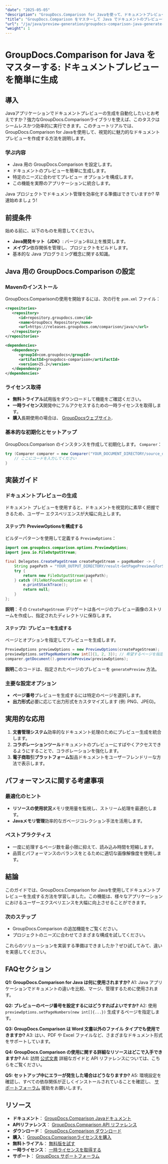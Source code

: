```yaml
---
"date": "2025-05-05"
"description": "GroupDocs.Comparison for Javaを使って、ドキュメントプレビューを簡単に生成する方法を学びましょう。アプリケーションのユーザーエクスペリエンスを向上させましょう。"
"title": "GroupDocs.Comparison をマスターして Java でドキュメントのプレビューを簡単に生成"
"url": "/ja/java/preview-generation/groupdocs-comparison-java-generate-previews/"
"weight": 1
---
```


# GroupDocs.Comparison for Java をマスターする: ドキュメントプレビューを簡単に生成

## 導入

Javaアプリケーションでドキュメントプレビューの生成を自動化したいとお考えですか？強力なGroupDocs.Comparisonライブラリを使えば、このタスクはシームレスかつ効率的に実行できます。このチュートリアルでは、GroupDocs.Comparison for Javaを使用して、視覚的に魅力的なドキュメントプレビューを作成する方法を説明します。

### 学ぶ内容
- Java 用の GroupDocs.Comparison を設定します。
- ドキュメントのプレビューを簡単に生成します。
- 特定のニーズに合わせてプレビュー オプションを構成します。
- この機能を実際のアプリケーションに統合します。

Java プロジェクトでドキュメント管理を効率化する準備はできていますか? 早速始めましょう!

## 前提条件

始める前に、以下のものを用意してください。

- **Java開発キット（JDK）**: バージョン8以上を推奨します。
- **メイヴン**依存関係を管理し、プロジェクトをビルドします。
- 基本的な Java プログラミング概念に関する知識。

## Java 用の GroupDocs.Comparison の設定

### Mavenのインストール

GroupDocs.Comparisonの使用を開始するには、次の行を `pom.xml` ファイル：

```xml
<repositories>
   <repository>
      <id>repository.groupdocs.com</id>
      <name>GroupDocs Repository</name>
      <url>https://releases.groupdocs.com/comparison/java/</url>
   </repository>
</repositories>

<dependencies>
   <dependency>
      <groupId>com.groupdocs</groupId>
      <artifactId>groupdocs-comparison</artifactId>
      <version>25.2</version>
   </dependency>
</dependencies>
```

### ライセンス取得

- **無料トライアル**試用版をダウンロードして機能をご確認ください。
- **一時ライセンス**開発中にフルアクセスするための一時ライセンスを取得します。
- **購入**長期使用の場合は、 [GroupDocsウェブサイト](https://purchase。groupdocs.com/buy).

### 基本的な初期化とセットアップ

GroupDocs.Comparison のインスタンスを作成して初期化します。 `Comparer`：

```java
try (Comparer comparer = new Comparer("YOUR_DOCUMENT_DIRECTORY/source_document.docx")) {
    // ここにコードを入力してください
}
```

## 実装ガイド

### ドキュメントプレビューの生成

ドキュメント プレビューを使用すると、ドキュメントを視覚的に素早く把握できるため、ユーザー エクスペリエンスが大幅に向上します。

#### ステップ1: PreviewOptionsを構成する

ビルダーパターンを使用して定義する `PreviewOptions`：

```java
import com.groupdocs.comparison.options.PreviewOptions;
import java.io.FileOutputStream;

final Delegates.CreatePageStream createPageStream = pageNumber -> {
    String pagePath = "YOUR_OUTPUT_DIRECTORY/result-GetPagePreviewsForSourceDocument_" + pageNumber + ".png";
    try {
        return new FileOutputStream(pagePath);
    } catch (FileNotFoundException e) {
        e.printStackTrace();
        return null;
    }
};
```

**説明**：その `CreatePageStream` デリゲートは各ページのプレビュー画像のストリームを作成し、指定されたディレクトリに保存します。

#### ステップ2: プレビューを生成する

ページとオプションを指定してプレビューを生成します。

```java
PreviewOptions previewOptions = new PreviewOptions(createPageStream);
previewOptions.setPageNumbers(new int[]{1, 2, 3}); // 希望するページを指定してください
comparer.getDocument().generatePreview(previewOptions);
```

**説明**このコードは、指定されたページのプレビューを `generatePreview` 方法。

### 主要な設定オプション

- **ページ番号**プレビューを生成するには特定のページを選択します。
- **出力形式**必要に応じて出力形式をカスタマイズします (例: PNG、JPEG)。

## 実用的な応用

1. **文書管理システム**効率的なドキュメント処理のためにプレビュー生成を統合します。
2. **コラボレーションツール**ドキュメントのプレビューにすばやくアクセスできるようにすることで、コラボレーションを強化します。
3. **電子商取引プラットフォーム**製品ドキュメントをユーザーフレンドリーな方法で表示します。

## パフォーマンスに関する考慮事項

### 最適化のヒント
- **リソースの使用状況**メモリ使用量を監視し、ストリーム処理を最適化します。
- **Javaメモリ管理**効率的なガベージコレクション手法を活用します。

### ベストプラクティス
- 一度に処理するページ数を最小限に抑えて、読み込み時間を短縮します。
- 品質とパフォーマンスのバランスをとるために適切な画像解像度を使用します。

## 結論

このガイドでは、GroupDocs.Comparison for Javaを使用してドキュメントプレビューを生成する方法を学習しました。この機能は、様々なアプリケーションにおけるユーザーエクスペリエンスを大幅に向上させることができます。 

### 次のステップ
- GroupDocs.Comparison の追加機能をご覧ください。
- プロジェクトのニーズに合わせてさまざまな構成を試してください。

これらのソリューションを実装する準備はできましたか？ぜひ試してみて、違いを実感してください。

## FAQセクション

**Q1: GroupDocs.Comparison for Java は何に使用されますか?**
A1: Java アプリケーションでドキュメントの違いを比較、マージ、管理するために使用されます。

**Q2: プレビューのページ番号を設定するにはどうすればよいですか?**
A2: 使用 `previewOptions.setPageNumbers(new int[]{...})` 生成するページを指定します。

**Q3: GroupDocs.Comparison は Word 文書以外のファイル タイプでも使用できますか?**
A3: はい、PDF や Excel ファイルなど、さまざまなドキュメント形式をサポートしています。

**Q4: GroupDocs.Comparison の使用に関する詳細なリソースはどこで入手できますか?**
A4: 訪問 [公式文書](https://docs.groupdocs.com/comparison/java/) 詳細なガイドと API リファレンスについては、こちらをご覧ください。

**Q5: セットアップ中にエラーが発生した場合はどうなりますか?**
A5: 環境設定を確認し、すべての依存関係が正しくインストールされていることを確認し、 [サポートフォーラム](https://forum.groupdocs.com/c/comparison) 援助をお願いします。

## リソース

- **ドキュメント**： [GroupDocs.Comparison Javaドキュメント](https://docs.groupdocs.com/comparison/java/)
- **APIリファレンス**： [GroupDocs.Comparison API リファレンス](https://reference.groupdocs.com/comparison/java/)
- **ダウンロード**： [GroupDocs.Comparison ダウンロード](https://releases.groupdocs.com/comparison/java/)
- **購入**： [GroupDocs.Comparisonライセンスを購入](https://purchase.groupdocs.com/buy)
- **無料トライアル**： [無料版を試す](https://releases.groupdocs.com/comparison/java/)
- **一時ライセンス**： [一時ライセンスを取得する](https://purchase.groupdocs.com/temporary-license/)
- **サポート**： [GroupDocs サポートフォーラム](https://forum.groupdocs.com/c/comparison)